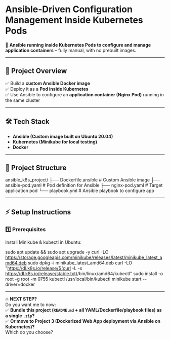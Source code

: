 # **Ansible-Driven Configuration Management Inside Kubernetes Pods**  

🚀 **Ansible running inside Kubernetes Pods to configure and manage application containers** – fully manual, with no prebuilt images.

---

## **📌 Project Overview**  

✅ Build a **custom Ansible Docker image**  
✅ Deploy it as a **Pod inside Kubernetes**  
✅ Use Ansible to configure an **application container (Nginx Pod)** running in the same cluster  

---

## **🛠️ Tech Stack**  

- **Ansible (Custom image built on Ubuntu 20.04)**  
- **Kubernetes (Minikube for local testing)**  
- **Docker**  

---

## **📂 Project Structure**  
ansible_k8s_project/
├── Dockerfile.ansible # Custom Ansible image
├── ansible-pod.yaml # Pod definition for Ansible
├── nginx-pod.yaml # Target application pod
└── playbook.yml # Ansible playbook to configure app



---

## **⚡ Setup Instructions**

### **1️⃣ Prerequisites**  

Install Minikube & kubectl in Ubuntu:

sudo apt update && sudo apt upgrade -y
curl -LO https://storage.googleapis.com/minikube/releases/latest/minikube_latest_amd64.deb
sudo dpkg -i minikube_latest_amd64.deb
curl -LO "https://dl.k8s.io/release/$(curl -L -s https://dl.k8s.io/release/stable.txt)/bin/linux/amd64/kubectl"
sudo install -o root -g root -m 0755 kubectl /usr/local/bin/kubectl
minikube start --driver=docker


---

🔥 **NEXT STEP?**  
Do you want me to now:  
✅ **Bundle this project (`README.md` + all YAML/Dockerfile/playbook files) as a single `.zip`?**  
✅ **Or move to Project 3 (Dockerized Web App deployment via Ansible on Kubernetes)?**  
Which do you choose?



